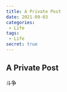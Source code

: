 ```yaml
---
title: A Private Post
date: 2021-09-03
categories: 
 - Life
tags: 
 - Life
secret: true
---
```


## A Private Post

斗争
